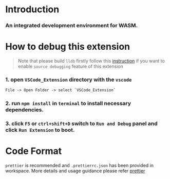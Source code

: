 # Introduction

### An integrated development environment for WASM.

# How to debug this extension

> Note that please build `lldb` firstly follow this
> [instruction](./resource/debug/README.md) if you want to enable
> `source debugging` feature of this extension

### 1. open `VSCode_Extension` directory with the `vscode`

```xml
File -> Open Folder -> select `VSCode_Extension`
```

### 2. run `npm install` in `terminal` to install necessary dependencies.

### 3. click `F5` or `ctrl+shift+D` switch to `Run and Debug` panel and click `Run Extension` to boot.

# Code Format

`prettier` is recommended and `.prettierrc.json` has been provided in workspace.
More details and usage guidance please refer
[prettier](https://prettier.io/docs/en/install.html)
